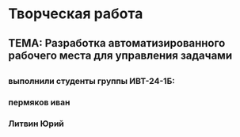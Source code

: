 # Творческая работа 
<h2>ТЕМА: Разработка автоматизированного рабочего места для управления задачами <h2>
<h3>выполнили студенты группы ИВТ-24-1Б:<h3> 
<h3>пермяков иван<h3> 
<h3>Литвин Юрий<h3> 

